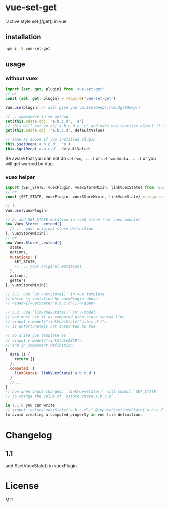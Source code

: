 # vue-set-get
ractive style set()/get() in vue

## installation

```bash
npm i -S vue-set-get
```

## usage

### without vuex
```javascript
import {set, get, plugin} from 'vue-set-get'
// or
const {set, get, plugin} = require('vue-set-get')

Vue.use(plugin) // will give you vm.$setDeep()/vm.$getDeep()

// .. somewhere in vm method
set(this.$data.obj, 'a.b.c.d', 'e')
// this will set vm.obj.a.b.c.d = 'e' and make new reactive object if some path is undefined
get(this.$data.obj, 'a.b.c.d', defaultValue)

// same as above if you installed plugin
this.$setDeep('a.b.c.d', 'e')
this.$getDeep('a.b.c.d', defaultValue)
```
Be aware that you can not do `set(vm, ...)` or `set(vm.$data, ...)` or you will get warned by Vue.

### vuex helper
```javascript
import {SET_STATE, vuexPlugin, vuexStoreMixin, linkVuexState} from 'vue-set-get'
// or
const {SET_STATE, vuexPlugin, vuexStoreMixin, linkVuexState} = require('vue-set-get')

// 1.
Vue.use(vuexPlugin)

// 2. add SET_STATE mutation in root store (not vuex module)
new Vuex.Store(_.extend({
  // ... your original store definition
}, vuexStoreMixin))
// or ..
new Vuex.Store(_.extend({
  state,
  actions,
  mutations: {
    SET_STATE,
    // ... your original mutations
  },
  actions,
  getters
}, vuexStoreMixin))

// 3.1. use `vm.vuexState()` in vue template
// which is installed by vuexPlugin above
// <span>{{vuexState('a.b.c.d')}}</span>

// 3.2. use `linkVuexState()` in v-model
// you must use it as computed prop since syntax like
// <input v-model="linkVuexState('a.b.c.d')">
// is unfortunately not supported by Vue

// so write you template as
// <input v-model="linkStateABCD">
// and in component definition:
{
  data () {
    return {}
  },
  computed: {
    linkStateA: linkVuexState('a.b.c.d')
  }
  // ...
}
// now when input changed, `linkVuexState()` will commit `SET_STATE`
// to change the value of `$store.state.a.b.c.d`

in 1.1.0 you can write
// <input :value="vuexState('a.b.c.d')" @input="$setVuexState('a.b.c.d', $event.target.input)">
to avoid creating a computed property in vue file definition.
```

# Changelog
## 1.1
add $setVuexState() in vuexPlugin.

# License
MIT
